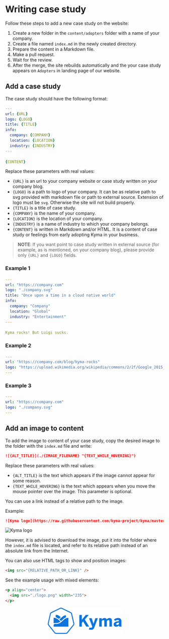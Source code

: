 # Writing case study

Follow these steps to add a new case study on the website:

1. Create a new folder in the `content/adopters` folder with a name of your company.
2. Create a file named `index.md` in the newly created directory.
3. Prepare the content in a Markdown file.
4. Make a pull request.
5. Wait for the review.
6. After the merge, the site rebuilds automatically and the your case study appears on `Adopters` in landing page of our website.

## Add a case study

The case study should have the following format:

``` yaml
---
url: {URL}
logo: {LOGO}
title: {TITLE}
info:
  company: {COMPANY}
  location: {LOCATION}
  industry: {INDUSTRY}
---

{CONTENT}
```

Replace these parameters with real values:

- `{URL}` is an url to your company website or case study written on your company blog.
- `{LOGO}` is a path to logo of your company. It can be as relative path to svg provided with markdown file or path to external source. Extension of logo must be `svg`. Otherwise the site will not build properly.
- `{TITLE}` is a title of case study.
- `{COMPANY}` is the name of your company.
- `{LOCATION}` is the location of your company.
- `{INDUSTRY}` is a name of industry to which your company belongs.
- `{CONTENT}` is written in Markdown and/or HTML. It is a content of case study or feelings from early adopting Kyma in your business.

> **NOTE**: If you want point to case study written in external source (for example, as is mentioned, on your company blog), please provide only `{URL}` and `{LOGO}` fields.

### Example 1

``` yaml
---
url: "https://company.com"
logo: "./company.svg"
title: "Once upon a time in a cloud native world"
info:
  company: "Company"
  location: "Global"
  industry: "Entertainment"
---

Kyma rocks! But Luigi sucks.
```

### Example 2

``` yaml
---
url: "https://company.com/blog/kyma-rocks"
logo: "https://upload.wikimedia.org/wikipedia/commons/2/2f/Google_2015_logo.svg"
---
```

### Example 3

``` yaml
---
url: "https://company.com"
logo: "./company.svg"
---
```

## Add an image to content

To add the image to content of your case study, copy the desired image to the folder with the `index.md` file and write:

``` markdown
![{ALT_TITLE}](./{IMAGE_FILENAME} "{TEXT_WHILE_HOVERING}")
```

Replace these parameters with real values:

- `{ALT_TITLE}` is the text which appears if the image cannot appear for some reason.
- `{TEXT_WHILE_HOVERING}` is the text which appears when you move the mouse pointer over the image. This parameter is optional.

You can use a link instead of a relative path to the image.

Example:

``` markdown
![Kyma logo](https://raw.githubusercontent.com/kyma-project/kyma/master/logo.png "Hover over me!")
```

![Kyma logo](https://github.com/kyma-project/website/blob/master/static/android-chrome-512x512.png "Hover over me!")

However, it is advised to download the image, put it into the folder where the `index.md` file is located, and refer to its relative path instead of an absolute link from the Internet.

You can also use HTML tags to show and position images:

``` HTML
<img src="{RELATIVE_PATH_OR_LINK}" />
```

See the example usage with mixed elements:

``` HTML
<p align="center">
  <img src="./logo.png" width="235">
</p>
```

<!-- markdownlint-disable MD033 -->
<p align="center">
<!-- markdownlint-disable MD033 -->
  <img src="./assets/logo.png" width="235">
</p>
